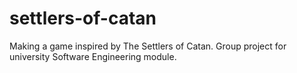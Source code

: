 # settlers-of-catan
Making a game inspired by The Settlers of Catan. Group project for university Software Engineering module.
